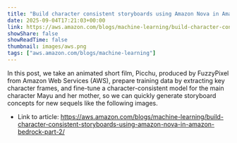 ```yaml
---
title: "Build character consistent storyboards using Amazon Nova in Amazon Bedrock – Part 2"
date: 2025-09-04T17:21:03+00:00
link: https://aws.amazon.com/blogs/machine-learning/build-character-consistent-storyboards-using-amazon-nova-in-amazon-bedrock-part-2/
showShare: false
showReadTime: false
thumbnail: images/aws.png
tags: ["aws.amazon.com/blogs/machine-learning"]
---
```

In this post, we take an animated short film, Picchu, produced by FuzzyPixel from Amazon Web Services (AWS), prepare training data by extracting key character frames, and fine-tune a character-consistent model for the main character Mayu and her mother, so we can quickly generate storyboard concepts for new sequels like the following images.

- Link to article: https://aws.amazon.com/blogs/machine-learning/build-character-consistent-storyboards-using-amazon-nova-in-amazon-bedrock-part-2/